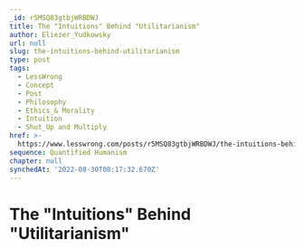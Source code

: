 ```yaml
---
_id: r5MSQ83gtbjWRBDWJ
title: The "Intuitions" Behind "Utilitarianism"
author: Eliezer_Yudkowsky
url: null
slug: the-intuitions-behind-utilitarianism
type: post
tags:
  - LessWrong
  - Concept
  - Post
  - Philosophy
  - Ethics_& Morality
  - Intuition
  - Shut_Up and Multiply
href: >-
  https://www.lesswrong.com/posts/r5MSQ83gtbjWRBDWJ/the-intuitions-behind-utilitarianism
sequence: Quantified Humanism
chapter: null
synchedAt: '2022-08-30T08:17:32.670Z'
---
```

# The "Intuitions" Behind "Utilitarianism"

